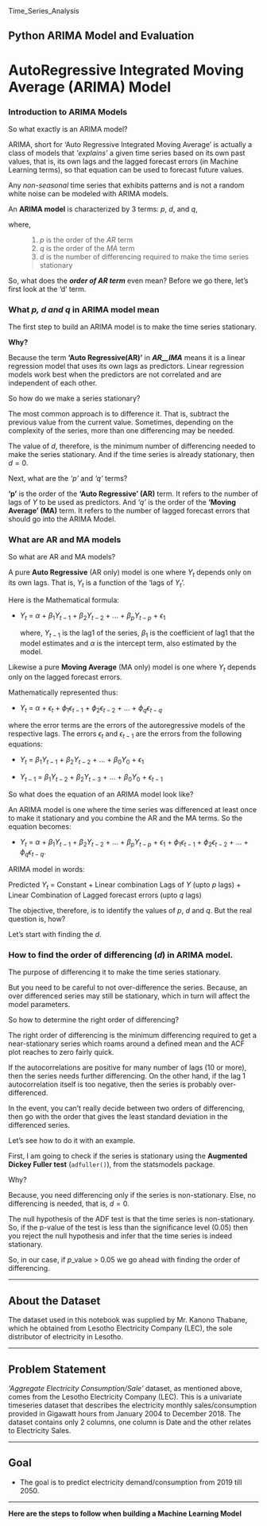 <!DOCTYPE html>
<html>
    <head>Time_Series_Analysis</head>
    
<h2>Python ARIMA Model and Evaluation<h2>

# AutoRegressive Integrated Moving Average (ARIMA) Model

### Introduction to ARIMA Models
So what exactly is an ARIMA model?

ARIMA, short for ‘Auto Regressive Integrated Moving Average’ is actually a class of models that <em>'explains’</em> a given time series based on its own past values, that is, its own lags and the lagged forecast errors (in Machine Learning terms), so that equation can be used to forecast future values.

Any <em>non-seasonal</em> time series that exhibits patterns and is not a random white noise can be modeled with ARIMA models.

An <strong>ARIMA model</strong> is characterized by 3 terms: *p*, *d*, and *q*,

where,
<ol>

> <li> <em>p</em> is the order of the <em>AR</em> term</li>
> <li> <em>q</em> is the order of the <em>MA</em> term</li>
> <li> <em>d</em> is the number of differencing required to make the time series stationary</li>
</ol>

So, what does the <strong><em>order of AR term</em></strong> even mean? Before we go there, let’s first look at the ‘d’ term.


<h3>What <em>p, d and q</em> in ARIMA model mean</h3>

The first step to build an ARIMA model is to make the time series stationary.

__Why?__

Because the term **‘Auto Regressive(AR)’** in ***AR__IMA*** means it is a linear regression model that uses its own lags as predictors. Linear regression models work best when the predictors are not correlated and are independent of each other.

So how do we make a series stationary?

The most common approach is to difference it. That is, subtract the previous value from the current value. Sometimes, depending on the complexity of the series, more than one differencing may be needed.

The value of <em>d</em>, therefore, is the minimum number of differencing needed to make the series stationary. And if the time series is already stationary, then $d = 0$.

Next, what are the *‘p’* and *‘q’* terms?

**‘p’** is the order of the **‘Auto Regressive’ (AR)** term. It refers to the number of lags of $Y$ to be used as predictors. And *‘q’* is the order of the **‘Moving Average’ (MA)** term. It refers to the number of lagged forecast errors that should go into the ARIMA Model.

### What are AR and MA models
So what are AR and MA models?

A pure **Auto Regressive** (AR only) model is one where $Y_t$ depends only on its own lags. That is, $Y_t$ is a function of the ‘lags of $Y_t$’. 

Here is the Mathematical formula:

- $Y_t$ $=$ $\alpha$ $+$ $\beta_1$$Y_{t-1}$ $+$ $\beta_2$$Y_{t-2}$ $+$ $...$ $+$ $\beta_p$$Y_{t-p}$ $+$ 
$\epsilon_1$
    
   where, $Y_{t-1}$ is the lag1 of the series, $\beta_1$ is the coefficient of lag1 that the model estimates and $\alpha$ is the intercept term, also estimated by the model.
  

Likewise a pure __Moving Average__ (MA only) model is one where $Y_t$ depends only on the lagged forecast errors.

Mathematically represented thus:
- $Y_t$ $=$ $\alpha$ $+$ $\epsilon_t$ $+$ $\phi_1$$\epsilon_{t-1}$ $+$ $\phi_2$$\epsilon_{t-2}$ $+$ $...$ $+$ $\phi_q$$\epsilon_{t-q}$

where the error terms are the errors of the autoregressive models of the respective lags. The errors $\epsilon_t$ and $\epsilon_{t-1}$ are the errors from the following equations:
- $Y_t$ $=$ $\beta_1$$Y_{t-1}$ $+$ $\beta_2$$Y_{t-2}$ $+$ $...$ $+$ $\beta_0$$Y_{0}$ $+$ 
$\epsilon_1$

- $Y_{t-1}$ $=$ $\beta_1$$Y_{t-2}$ $+$ $\beta_2$$Y_{t-3}$ $+$ $...$ $+$ $\beta_0$$Y_{0}$ $+$ 
$\epsilon_{t-1}$

So what does the equation of an ARIMA model look like?

An ARIMA model is one where the time series was differenced at least once to make it stationary and you combine the AR and the MA terms. So the equation becomes:
- $Y_t$ $=$ $\alpha$ $+$ $\beta_1$$Y_{t-1}$ $+$ $\beta_2$$Y_{t-2}$ $+$ $...$ $+$ $\beta_p$$Y_{t-p}$ $+$ 
$\epsilon_1$ $+$ $\phi_1$$\epsilon_{t-1}$ $+$ $\phi_2$$\epsilon_{t-2}$ $+$ $...$ $+$ $\phi_q$$\epsilon_{t-q}$.

ARIMA model in words:

Predicted $Y_t$ = Constant $+$ Linear combination Lags of $Y$ (upto $p$ lags) $+$ Linear Combination of Lagged forecast errors (upto $q$ lags)

The objective, therefore, is to identify the values of $p$, $d$ and $q$. But the real question is, how?

Let’s start with finding the $d$.
### How to find the order of differencing ($d$) in ARIMA model.

The purpose of differencing it to make the time series stationary.

But you need to be careful to not over-difference the series. Because, an over differenced series may still be stationary, which in turn will affect the model parameters.

So how to determine the right order of differencing?

The right order of differencing is the minimum differencing required to get a near-stationary series which roams around a defined mean and the ACF plot reaches to zero fairly quick.

If the autocorrelations are positive for many number of lags (10 or more), then the series needs further differencing. On the other hand, if the lag 1 autocorrelation itself is too negative, then the series is probably over-differenced.

In the event, you can’t really decide between two orders of differencing, then go with the order that gives the least standard deviation in the differenced series.

Let’s see how to do it with an example.

First, I am going to check if the series is stationary using the __Augmented Dickey Fuller test__ (`adfuller()`), from the statsmodels package.

Why?

Because, you need differencing only if the series is non-stationary. Else, no differencing is needed, that is, $d=0$.

The null hypothesis of the ADF test is that the time series is non-stationary. So, if the p-value of the test is less than the significance level (0.05) then you reject the null hypothesis and infer that the time series is indeed stationary.

So, in our case, if $p$_value $>$ $0.05$ we go ahead with finding the order of differencing.


---
About the Dataset
---
The dataset used in this notebook was supplied by Mr. Kanono Thabane, which he obtained from Lesotho Electricity Company (LEC), the sole distributor of electricity in Lesotho. 


---
Problem Statement
---
_'Aggregate Electricity Consumption/Sale'_ dataset, as mentioned above, comes from the Lesotho Electricity Company (LEC). This is a univariate timeseries dataset that describes the electricity monthly sales/consumption provided in Gigawatt hours from January 2004 to December 2018. The dataset contains only 2 columns, one column is Date and the other relates to Electricity Sales.

---

Goal
---
-  The goal is to predict electricity demand/consumption from 2019 till 2050.

---
</html> 


**Here are the steps to follow when building a Machine Learning Model**

